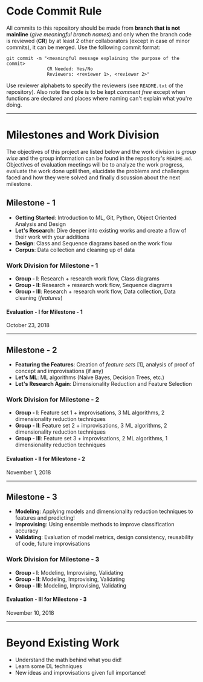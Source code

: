 # Code Commit Rule
All commits to this repository should be made from __branch that is not mainline__ (_give meaningful branch names_) and only when the branch code is reviewed (__CR__) by at least 2 other collaborators (except in case of minor commits), it can be merged. Use the following commit format:

```markup
git commit -m "<meaningful message explaining the purpose of the commit>
               CR Needed: Yes/No
               Reviewers: <reviewer 1>, <reviewer 2>"
```

Use reviewer alphabets to specify the reviewers (see `README.txt` of the repository). Also note the code is to be kept _comment free_ except when functions are declared and places where naming can't explain what you're doing.

<hr/>

# Milestones and Work Division
The objectives of this project are listed below and the work division is _group wise_ and the group information can be found in the repository's `README.md`. Objectives of evaluation meetings will be to analyze the work progress, evaluate the work done uptil then, elucidate the problems and challenges faced and how they were solved and finally discussion about the next milestone.

## Milestone - 1
- __Getting Started__: Introduction to ML, Git, Python, Object Oriented Analysis and Design
- __Let's Research__: Dive deeper into existing works and create a flow of their work with your additions
- __Design__: Class and Sequence diagrams based on the work flow
- __Corpus__: Data collection and cleaning up of data

### Work Division for Milestone - 1
- __Group - I__: Research + research work flow, Class diagrams
- __Group - II__: Research + research work flow, Sequence diagrams
- __Group - III__: Research + research work flow, Data collection, Data cleaning (_features_)

#### Evaluation - I for Milestone - 1
October 23, 2018

<hr/>

## Milestone - 2
- __Featuring the Features__: Creation of _feature sets_ [1], analysis of proof of concept and improvisations (if any)
- __Let's ML__: ML algorithms (Naive Bayes, Decision Trees, etc.)
- __Let's Research Again__: Dimensionality Reduction and Feature Selection 

### Work Division for Milestone - 2
- __Group - I__: Feature set 1 + improvisations, 3 ML algorithms, 2 dimensionality reduction techniques
- __Group - II__: Feature set 2 + improvisations, 3 ML algorithms, 2 dimensionality reduction techniques
- __Group - III__: Feature set 3 + improvisations, 2 ML algorithms, 1 dimensionality reduction techniques

#### Evaluation - II for Milestone - 2
November 1, 2018

<hr/>

## Milestone - 3
- __Modeling__: Applying models and dimensionality reduction techniques to features and predicting!
- __Improvising__: Using ensemble methods to improve classification accuracy
- __Validating__: Evaluation of model metrics, design consistency, reusability of code, future improvisations

### Work Division for Milestone - 3
- __Group - I__: Modeling, Improvising, Validating
- __Group - II__: Modeling, Improvising, Validating
- __Group - III__: Modeling, Improvising, Validating


#### Evaluation - III for Milestone - 3
November 10, 2018

<hr/>

# Beyond Existing Work
- Understand the math behind what you did!
- Learn some DL techniques
- New ideas and improvisations given full importance!
